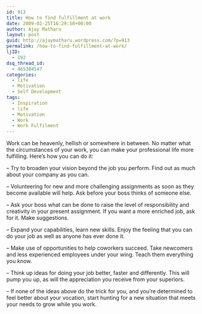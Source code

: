 ```yaml
---
id: 913
title: How to find fulfillment at work
date: 2009-02-25T16:29:58+00:00
author: Ajay Matharu
layout: post
guid: http://ajaymatharu.wordpress.com/?p=913
permalink: /how-to-find-fulfillment-at-work/
ljID:
  - 192
dsq_thread_id:
  - 465384547
categories:
  - life
  - Motivation
  - Self Development
tags:
  - Inspiration
  - life
  - Motivation
  - Work
  - Work Fulfilment
---
```

Work can be heavenly, hellish or somewhere in between. No matter what the circumstances of your work, you can make your professional life more fulfilling. Here&#8217;s how you can do it:

&#8211; Try to broaden your vision beyond the job you perform. Find out as much about your company as you can.

&#8211; Volunteering for new and more challenging assignments as soon as they become available will help. Ask before your boss thinks of someone else.

&#8211; Ask your boss what can be done to raise the level of responsibility and creativity in your present assignment. If you want a more enriched job, ask for it. Make suggestions.

&#8211; Expand your capabilities, learn new skills. Enjoy the feeling that you can do your job as well as anyone has ever done it.

&#8211; Make use of opportunities to help coworkers succeed. Take newcomers and less experienced employees under your wing. Teach them everything you know.

&#8211; Think up ideas for doing your job better, faster and differently. This will pump you up, as will the appreciation you receive from your superiors.

&#8211; If none of the ideas above do the trick for you, and you&#8217;re determined to feel better about your vocation, start hunting for a new situation that meets your needs to grow while you work.